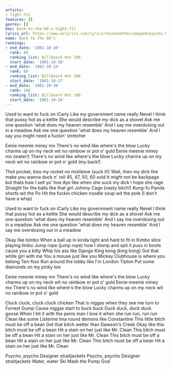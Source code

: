 ```yaml
---
artists:
- Tight Fit
features: []
genres: []
key: back-to-the-60-s-tight-fit
lyrics_url: https://www.azlyrics.com/lyrics/skimasktheslumpgod/psycho.html
name: Back To The 60's
rankings:
- end_date: '1981-10-16'
  rank: 89
  ranking_list: Billboard Hot 100
  start_date: '1981-10-10'
- end_date: '1981-10-23'
  rank: 89
  ranking_list: Billboard Hot 100
  start_date: '1981-10-17'
- end_date: '1981-10-30'
  rank: 100
  ranking_list: Billboard Hot 100
  start_date: '1981-10-24'
---
```


Used to want to fuck on iCarly
Like my government name really Nevel
I think that pussy hot as a kettle
She would describe my dick as a shovel
Ask me one question 'what does my heaven resemble'
And I say me overdosing out in a meadow
Ask me one question 'what does my heaven resemble'
And I say you might need a fuckin' stretcher

Eenie meenie miney mo
There's no wind like where's the blow
Lucky charms up on my neck wit no rainbow or pot o' gold
Eenie meenie miney mo (water!)
There's no wind like where's the blow
Lucky charms up on my neck wit no rainbow or pot o' gold
(my back!)

Thot pocket, kiss my rocket no mistletoe (suck it!)
Wait, then my dick fire make you wanna duck n' roll
45, 47, 50, 60 sold
It might not be backpage but thats how I sell yo' hoe
Aye like when she suck my dick I hope she rage
Straight for the balls like that girl Johnny Cage (nasty bitch!)
Kung-fu Panda shorts wit the Po
Hit the fuckin chicken noodle soup wit the pole
(I don't have a whip)

Used to want to fuck on iCarly
Like my government name really Nevel
I think that pussy hot as a kettle
She would describe my dick as a shovel
Ask me one question 'what does my heaven resemble'
And I say me overdosing out in a meadow
Ask me one question 'what does my heaven resemble'
And I say me overdosing out in a meadow

Okay like bimbo
When a ball up in kinda tight and hard to fit in Kimbo slice playing limbo
Jump rope (jump rope) how I stomp and spit it puss in boots cause you a kitty
Whip his ass like Django
King kong (king kong)
Got that white girl with me
You a mouse just like you Mickey
Clubhouse is where you belong
Ten-four
Run around the lobby like I'm London Tipton
Put some diamonds on my pinky toe

Eenie meenie miney mo
There's no wind like where's the blow
Lucky charms up on my neck wit no rainbow or pot o' gold
Eenie meenie miney mo
There's no wind like where's the blow
Lucky charms up on my neck wit no rainbow or pot o' gold

Cluck cluck, cluck cluck chicken
That is niggas when they see me turn to Forrest Gump
Cause niggas start to buck buck
Duck duck, duck duck goose
When I hit it with the penis man I love it when she run run, run run
Clean like some Listerine
Ima round demons like Constantine
This little bitch must be off a bean
Get that bitch wetter than Dawson's Creek
Okay like this bitch must be off a bean
Hit a stain on her just like Mr. Clean
This bitch must be off a bean
Hit a stain on her just like Mr. Clean
This bitch must be off a bean
Hit a stain on her just like Mr. Clean
This bitch must be off a bean
Hit a stain on her just like Mr. Clean

Psycho, psycho 
Designer straitjackets
Psycho, psycho 
Designer straitjackets
Water, water
Ski Mask the Pump God



